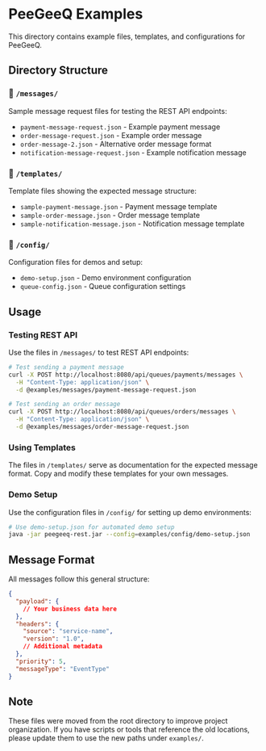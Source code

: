 # PeeGeeQ Examples

This directory contains example files, templates, and configurations for PeeGeeQ.

## Directory Structure

### 📁 `/messages/`
Sample message request files for testing the REST API endpoints:
- `payment-message-request.json` - Example payment message
- `order-message-request.json` - Example order message  
- `order-message-2.json` - Alternative order message format
- `notification-message-request.json` - Example notification message

### 📁 `/templates/`
Template files showing the expected message structure:
- `sample-payment-message.json` - Payment message template
- `sample-order-message.json` - Order message template
- `sample-notification-message.json` - Notification message template

### 📁 `/config/`
Configuration files for demos and setup:
- `demo-setup.json` - Demo environment configuration
- `queue-config.json` - Queue configuration settings

## Usage

### Testing REST API
Use the files in `/messages/` to test REST API endpoints:

```bash
# Test sending a payment message
curl -X POST http://localhost:8080/api/queues/payments/messages \
  -H "Content-Type: application/json" \
  -d @examples/messages/payment-message-request.json

# Test sending an order message  
curl -X POST http://localhost:8080/api/queues/orders/messages \
  -H "Content-Type: application/json" \
  -d @examples/messages/order-message-request.json
```

### Using Templates
The files in `/templates/` serve as documentation for the expected message format. Copy and modify these templates for your own messages.

### Demo Setup
Use the configuration files in `/config/` for setting up demo environments:

```bash
# Use demo-setup.json for automated demo setup
java -jar peegeeq-rest.jar --config=examples/config/demo-setup.json
```

## Message Format

All messages follow this general structure:

```json
{
  "payload": {
    // Your business data here
  },
  "headers": {
    "source": "service-name",
    "version": "1.0",
    // Additional metadata
  },
  "priority": 5,
  "messageType": "EventType"
}
```

## Note

These files were moved from the root directory to improve project organization. If you have scripts or tools that reference the old locations, please update them to use the new paths under `examples/`.
